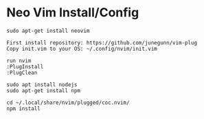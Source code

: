 # Neo Vim Install/Config

    sudo apt-get install neovim
    
    First install repository: https://github.com/junegunn/vim-plug
    Copy init.vim to your OS: ~/.config/nvim/init.vim
    
    run nvim
    :PlugInstall
    :PlugClean
    
    sudo apt install nodejs
    sudo apt-get install npm
    
    cd ~/.local/share/nvim/plugged/coc.nvim/
    npm install
